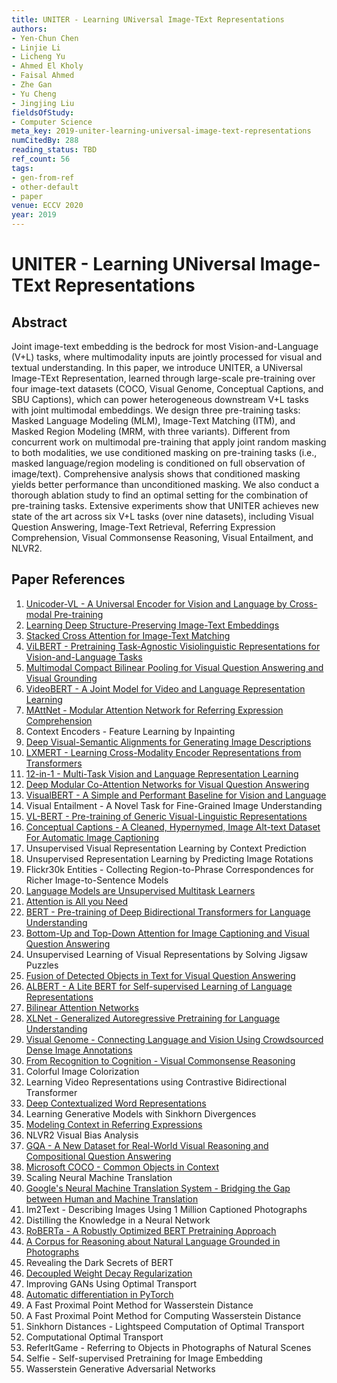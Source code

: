```yaml
---
title: UNITER - Learning UNiversal Image-TExt Representations
authors:
- Yen-Chun Chen
- Linjie Li
- Licheng Yu
- Ahmed El Kholy
- Faisal Ahmed
- Zhe Gan
- Yu Cheng
- Jingjing Liu
fieldsOfStudy:
- Computer Science
meta_key: 2019-uniter-learning-universal-image-text-representations
numCitedBy: 288
reading_status: TBD
ref_count: 56
tags:
- gen-from-ref
- other-default
- paper
venue: ECCV 2020
year: 2019
---
```


# UNITER - Learning UNiversal Image-TExt Representations

## Abstract

Joint image-text embedding is the bedrock for most Vision-and-Language (V+L) tasks, where multimodality inputs are jointly processed for visual and textual understanding. In this paper, we introduce UNITER, a UNiversal Image-TExt Representation, learned through large-scale pre-training over four image-text datasets (COCO, Visual Genome, Conceptual Captions, and SBU Captions), which can power heterogeneous downstream V+L tasks with joint multimodal embeddings. We design three pre-training tasks: Masked Language Modeling (MLM), Image-Text Matching (ITM), and Masked Region Modeling (MRM, with three variants). Different from concurrent work on multimodal pre-training that apply joint random masking to both modalities, we use conditioned masking on pre-training tasks (i.e., masked language/region modeling is conditioned on full observation of image/text). Comprehensive analysis shows that conditioned masking yields better performance than unconditioned masking. We also conduct a thorough ablation study to find an optimal setting for the combination of pre-training tasks. Extensive experiments show that UNITER achieves new state of the art across six V+L tasks (over nine datasets), including Visual Question Answering, Image-Text Retrieval, Referring Expression Comprehension, Visual Commonsense Reasoning, Visual Entailment, and NLVR2.

## Paper References

1. [Unicoder-VL - A Universal Encoder for Vision and Language by Cross-modal Pre-training](2020-unicoder-vl-a-universal-encoder-for-vision-and-language-by-cross-modal-pre-training)
2. [Learning Deep Structure-Preserving Image-Text Embeddings](2016-learning-deep-structure-preserving-image-text-embeddings)
3. [Stacked Cross Attention for Image-Text Matching](2018-stacked-cross-attention-for-image-text-matching)
4. [ViLBERT - Pretraining Task-Agnostic Visiolinguistic Representations for Vision-and-Language Tasks](2019-vilbert-pretraining-task-agnostic-visiolinguistic-representations-for-vision-and-language-tasks)
5. [Multimodal Compact Bilinear Pooling for Visual Question Answering and Visual Grounding](2016-multimodal-compact-bilinear-pooling-for-visual-question-answering-and-visual-grounding)
6. [VideoBERT - A Joint Model for Video and Language Representation Learning](2019-videobert-a-joint-model-for-video-and-language-representation-learning)
7. [MAttNet - Modular Attention Network for Referring Expression Comprehension](2018-mattnet-modular-attention-network-for-referring-expression-comprehension)
8. Context Encoders - Feature Learning by Inpainting
9. [Deep Visual-Semantic Alignments for Generating Image Descriptions](2017-deep-visual-semantic-alignments-for-generating-image-descriptions)
10. [LXMERT - Learning Cross-Modality Encoder Representations from Transformers](2019-lxmert-learning-cross-modality-encoder-representations-from-transformers)
11. [12-in-1 - Multi-Task Vision and Language Representation Learning](2020-12-in-1-multi-task-vision-and-language-representation-learning)
12. [Deep Modular Co-Attention Networks for Visual Question Answering](2019-deep-modular-co-attention-networks-for-visual-question-answering)
13. [VisualBERT - A Simple and Performant Baseline for Vision and Language](2019-visualbert-a-simple-and-performant-baseline-for-vision-and-language)
14. Visual Entailment - A Novel Task for Fine-Grained Image Understanding
15. [VL-BERT - Pre-training of Generic Visual-Linguistic Representations](2020-vl-bert-pre-training-of-generic-visual-linguistic-representations)
16. [Conceptual Captions - A Cleaned, Hypernymed, Image Alt-text Dataset For Automatic Image Captioning](2018-conceptual-captions-a-cleaned-hypernymed-image-alt-text-dataset-for-automatic-image-captioning)
17. Unsupervised Visual Representation Learning by Context Prediction
18. Unsupervised Representation Learning by Predicting Image Rotations
19. Flickr30k Entities - Collecting Region-to-Phrase Correspondences for Richer Image-to-Sentence Models
20. [Language Models are Unsupervised Multitask Learners](2019-language-models-are-unsupervised-multitask-learners)
21. [Attention is All you Need](2017-attention-is-all-you-need)
22. [BERT - Pre-training of Deep Bidirectional Transformers for Language Understanding](2019-bert-pre-training-of-deep-bidirectional-transformers-for-language-understanding)
23. [Bottom-Up and Top-Down Attention for Image Captioning and Visual Question Answering](2018-bottom-up-and-top-down-attention-for-image-captioning-and-visual-question-answering)
24. Unsupervised Learning of Visual Representations by Solving Jigsaw Puzzles
25. [Fusion of Detected Objects in Text for Visual Question Answering](2019-fusion-of-detected-objects-in-text-for-visual-question-answering)
26. [ALBERT - A Lite BERT for Self-supervised Learning of Language Representations](2020-albert-a-lite-bert-for-self-supervised-learning-of-language-representations)
27. [Bilinear Attention Networks](2018-bilinear-attention-networks)
28. [XLNet - Generalized Autoregressive Pretraining for Language Understanding](2019-xlnet-generalized-autoregressive-pretraining-for-language-understanding)
29. [Visual Genome - Connecting Language and Vision Using Crowdsourced Dense Image Annotations](2016-visual-genome-connecting-language-and-vision-using-crowdsourced-dense-image-annotations)
30. [From Recognition to Cognition - Visual Commonsense Reasoning](2019-from-recognition-to-cognition-visual-commonsense-reasoning)
31. Colorful Image Colorization
32. Learning Video Representations using Contrastive Bidirectional Transformer
33. [Deep Contextualized Word Representations](2018-deep-contextualized-word-representations)
34. Learning Generative Models with Sinkhorn Divergences
35. [Modeling Context in Referring Expressions](2016-modeling-context-in-referring-expressions)
36. NLVR2 Visual Bias Analysis
37. [GQA - A New Dataset for Real-World Visual Reasoning and Compositional Question Answering](2019-gqa-a-new-dataset-for-real-world-visual-reasoning-and-compositional-question-answering)
38. [Microsoft COCO - Common Objects in Context](2014-microsoft-coco-common-objects-in-context)
39. Scaling Neural Machine Translation
40. [Google's Neural Machine Translation System - Bridging the Gap between Human and Machine Translation](2016-google-s-neural-machine-translation-system-bridging-the-gap-between-human-and-machine-translation)
41. Im2Text - Describing Images Using 1 Million Captioned Photographs
42. Distilling the Knowledge in a Neural Network
43. [RoBERTa - A Robustly Optimized BERT Pretraining Approach](2019-roberta-a-robustly-optimized-bert-pretraining-approach)
44. [A Corpus for Reasoning about Natural Language Grounded in Photographs](2019-a-corpus-for-reasoning-about-natural-language-grounded-in-photographs)
45. Revealing the Dark Secrets of BERT
46. [Decoupled Weight Decay Regularization](2019-decoupled-weight-decay-regularization)
47. Improving GANs Using Optimal Transport
48. [Automatic differentiation in PyTorch](2017-automatic-differentiation-in-pytorch)
49. A Fast Proximal Point Method for Wasserstein Distance
50. A Fast Proximal Point Method for Computing Wasserstein Distance
51. Sinkhorn Distances - Lightspeed Computation of Optimal Transport
52. Computational Optimal Transport
53. ReferItGame - Referring to Objects in Photographs of Natural Scenes
54. Selfie - Self-supervised Pretraining for Image Embedding
55. Wasserstein Generative Adversarial Networks

